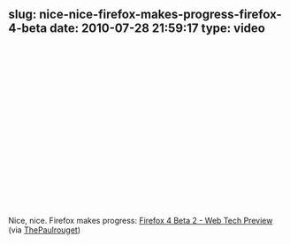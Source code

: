 slug: nice-nice-firefox-makes-progress-firefox-4-beta
date: 2010-07-28 21:59:17
type: video
---

<object width="480" height="295"><param name="movie" value="http://www.youtube.com/v/gFmuNApHFec&fs=1"></param><param name="allowFullScreen" value="true"></param><param name="allowscriptaccess" value="always"></param><embed  src="http://www.youtube.com/v/gFmuNApHFec&fs=1" type="application/x-shockwave-flash" width="480" height="295" allowscriptaccess="always" allowfullscreen="true"></embed></object>

Nice, nice. Firefox makes progress: [Firefox 4 Beta 2 - Web Tech Preview](http://www.youtube.com/watch?v=gFmuNApHFec&feature=player_embedded) (via [ThePaulrouget](http://youtube.com/user/ThePaulrouget))
